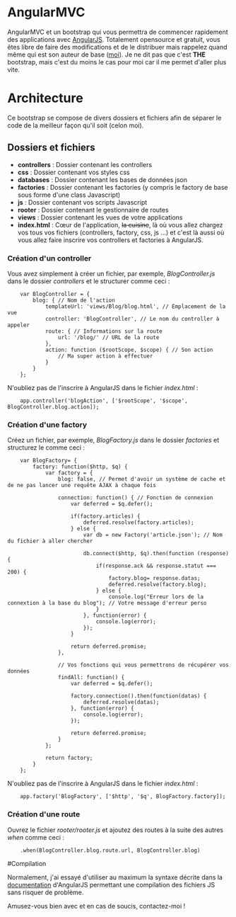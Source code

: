 # AngularMVC

AngularMVC et un bootstrap qui vous permettra de commencer rapidement des applications avec [AngularJS](https://angularjs.org/).
Totalement opensource et gratuit, vous êtes libre de faire des modifications et de le distribuer mais rappelez quand même qui est son auteur de base ([moi](http://www.babeuloula.fr/)).
Je ne dit pas que c'est **THE** bootstrap, mais c'est du moins le cas pour moi car il me permet d'aller plus vite.

# Architecture

Ce bootstrap se compose de divers dossiers et fichiers afin de séparer le code de la meilleur façon qu'il soit (celon moi).

## Dossiers et fichiers

- **controllers** : Dossier contenant les controllers
- **css** : Dossier contenant vos styles css
- **databases** : Dossier contenant les bases de données json
- **factories** : Dossier contenant les factories (y compris le factory de base sous forme d'une class Javascript)
- **js** : Dossier contenant vos scripts Javascript
- **rooter** : Dossier contenant le gestionnaire de routes
- **views** : Dossier contenant les vues de votre applications
- **index.html** : Cœur de l'application, ~~la cuisine~~,  là où vous allez chargez vos tous vos fichiers (controllers, factory, css, js ...) et c'est là aussi où vous allez faire inscrire vos controllers et factories à AngularJS.

### Création d'un controller

Vous avez simplement à créer un fichier, par exemple, *BlogController.js* dans le dossier *controllers* et le structurer comme ceci :

```
    var BlogController = {
	    blog: { // Nom de l'action
	        templateUrl: 'views/Blog/blog.html', // Emplacement de la vue
	        controller: 'BlogController', // Le nom du controller à appeler
            route: { // Informations sur la route
                url: '/blog/' // URL de la route 
            },
	        action: function ($rootScope, $scope) { // Son action
	            // Ma super action à effectuer
	        }
	    }
	};
```

 N'oubliez pas de l'inscrire à AngularJS dans le fichier *index.html* :
 
```
    app.controller('blogAction', ['$rootScope', '$scope', BlogController.blog.action]);
```

### Création d'une factory

Créez un fichier, par exemple, *BlogFactory.js* dans le dossier *factories* et structurez le comme ceci : 

```
    var BlogFactory= {
	    factory: function($http, $q) {
	        var factory = {
	            blog: false, // Permet d'avoir un système de cache et de ne pas lancer une requête AJAX à chaque fois
	
	            connection: function() { // Fonction de connexion
	                var deferred = $q.defer();
	
	                if(factory.articles) {
	                    deferred.resolve(factory.articles);
	                } else {
	                    var db = new Factory('article.json'); // Nom du fichier à aller chercher
	
	                    db.connect($http, $q).then(function (response) {
	                        if(response.ack && response.statut === 200) {
	                            factory.blog= response.datas;
	                            deferred.resolve(factory.blog);
	                        } else {
	                            console.log("Erreur lors de la connextion à la base du blog"); // Votre message d'erreur perso
	                        }
	                    }, function(error) {
	                        console.log(error);
	                    });
	                }
	
	                return deferred.promise;
	            },
	
				// Vos fonctions qui vous permettrons de récupérer vos données
	            findAll: function() {
	                var deferred = $q.defer();
	
	                factory.connection().then(function(datas) {
	                    deferred.resolve(datas);
	                }, function(error) {
	                    console.log(error);
	                });
	
	                return deferred.promise;
	            }
	        };
	
	        return factory;
	    }
	};
```

 N'oubliez pas de l'inscrire à AngularJS dans le fichier *index.html* :
 
```
    app.factory('BlogFactory', ['$http', '$q', BlogFactory.factory]);
```

### Création d'une route

Ouvrez le fichier *rooter/rooter.js* et ajoutez des routes à la suite des autres *when* comme ceci :

```
    .when(BlogController.blog.route.url, BlogController.blog)
```

#Compilation

Normalement, j'ai essayé d'utiliser au maximum la syntaxe décrite dans la [documentation](https://docs.angularjs.org/api) d'AngularJS permettant une compilation des fichiers JS sans risquer de problème.

Amusez-vous bien avec et en cas de soucis, contactez-moi !